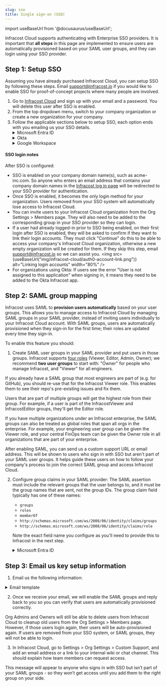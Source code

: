 ```yaml
---
slug: sso
title: Single sign-on (SSO)
---
```


import useBaseUrl from '@docusaurus/useBaseUrl';

Infracost Cloud supports authenticating with Enterprise SSO providers. It is important that **all steps** in this page are implemented to ensure users are automatically provisioned based on your SAML user groups, and they can login using your SSO provider.

## Step 1: Setup SSO

Assuming you have already purchased Infracost Cloud, you can setup SSO by following these steps. Email [support@infracost.io](mailto:support@infracost.io) if you would like to enable SSO for proof-of-concept projects where many people are involved.
1. Go to [Infracost Cloud](https://dashboard.infracost.io) and sign up with your email and a password. You will delete this user after SSO is enabled.
2. From the top dropdown menu, switch to your company organization or create a new organization for your company.
3. Follow the applicable sections below to setup SSO, each option ends with you emailing us your SSO details.
    <details>
      <summary>Microsoft Entra ID</summary>
      <ol style={{'list-style-type': 'decimal'}}>
        <li>In the <a href="https://dashboard.infracost.io" target="_blank" rel="noopener noreferrer">Infracost Cloud
            dashboard</a> go to <code>Org Settings</code> and copy your <code>Org ID</code>. You will need to
          provide this to Infracost in a future step.</li>
        <li>Login to the <a href="https://portal.azure.com" target="_blank" rel="noopener noreferrer">Azure portal</a>
        </li>
        <li>Go to <code>Microsoft Entra ID &gt; Enterprise applications</code></li>
        <li>Click <code>New application</code></li>
        <li>Click <code>Create your own application</code></li>
        <li>For the name enter <code>Infracost Cloud</code></li>
        <li>Make sure 'Integrate any other application you don't find in the gallery (Non-gallery)' is selected.</li>
        <li>On the left select <code>Single sign-on</code> and select <code>SAML</code></li>
        <li>Click <code>Edit</code> in the Basic SAML Configuration section.</li>
        <li>Click <code>Add identifier</code> and enter <code>urn:auth0:infracost:&lt;YOUR INFRACOST ORG ID&gt;</code></li>
        <li>Click <code>Add reply URL</code> and enter <code>https://login.infracost.io/login/callback?connection=&lt;YOUR INFRACOST ORG ID&gt;</code></li>
        <li>Click <code>Save</code></li>
        <li>Download 'Certificate (Base64)'. You will need to provide this to Infracost.</li>
        <li>Copy the 'Login URL'. You will need to provide this to Infracost in the next step.</li>
      </ol>
    </details>
    <details>
      <summary>Okta</summary>
      <ol style={{'list-style-type': 'decimal'}}>
        <li>In the <a href="https://dashboard.infracost.io" target="_blank" rel="noopener noreferrer">Infracost Cloud
            dashboard</a> go to <code>Org Settings</code> and copy your <code>Org ID</code>. You will need to
          provide this to Infracost in a future step.</li>
        <li>Login to the Okta Admin dashboard</li>
        <li>Go to <code>Applications &gt; Applications</code></li>
        <li>Click <code>Create App Integration</code></li>
        <li>Select <code>SAML 2.0</code> and click Next.</li>
        <li>For the App name enter <code>Infracost Cloud</code> and click Next.</li>
        <li>For Single sign on URL enter
          <code>https://login.infracost.io/login/callback?connection=&lt;YOUR INFRACOST ORG ID&gt;</code>
        </li>
        <li>For the Audience URL (SP Entity ID) enter <code>urn:auth0:infracost:&lt;YOUR INFRACOST ORG ID&gt;</code><img
            loading="lazy" src="/docs/img/sso/okta-saml-settings.png" alt="Okta Attribute Statements form"
            class="img_ev3q" /></li>
        <li>Add the following for the Attribute Statements section and click Next.<img loading="lazy"
            src="/docs/img/sso/okta-attribute-statements.png" alt="Okta Attribute Statements form" class="img_ev3q" /></li>
        <li>Choose 'I'm an Okta customer adding an internal app' and click Finish</li>
        <li>In the Sign on tab, scroll down to the SAML Signing Certificates section. On the right-hand side click the
          button to View SAML setup instructions.</li>
        <li>Copy the Identity Provider Single Sign-On URL and download the certificate.</li>
        <li>In the Okta Admin dashboard assign any users to the Infracost Cloud app. You can also add an Infracost button or icon to your SSO portal as we support IdP-Initiated logins from Okta too, save the following image to use for that:</li>
        <img src={useBaseUrl("img/small-logo.png")} width="128px" />
      </ol>
    </details>
    <details>
      <summary>Google Workspace</summary>
      <ol style={{'list-style-type': 'decimal'}}>
        <li>In the <a href="https://dashboard.infracost.io" target="_blank" rel="noopener noreferrer">Infracost Cloud
            dashboard</a> go to <code>Org Settings</code> and copy your <code>Org ID</code>. You will need this when
          setting up the SAML app in Google Workspace.</li>
        <li>Login to <a href="https://admin.google.com" target="_blank" rel="noopener noreferrer">Google Workspace
            admin</a></li>
        <li>Go to <code>Apps &gt; Web and mobile apps</code></li>
        <li>Click <code>Add app &gt; Add custom SAML app</code></li>
        <li>For the App name enter <code>Infracost Cloud</code></li>
        <li>Copy the SSO URL and download the Certificate. You will need to supply these to Infracost in a future step.
          Click Continue.</li>
        <li>In the ACS URL enter:
          <code>https://login.infracost.io/login/callback?connection=&lt;YOUR INFRACOST ORG ID&gt;</code>
        </li>
        <li>In the Entity ID enter: <code>urn:auth0:infracost:&lt;YOUR INFRACOST ORG ID&gt;</code></li>
        <li>Tick <code>Signed response</code></li>
        <li>For Name ID format choose <code>UNSPECIFIED</code> and for Name ID choose
          <code>Basic Information &gt; Primary email</code>. The form should look like the following:<img loading="lazy"
            src="/docs/img/sso/google-workspace-service-provider.png" alt="Google Workspace Service Provider form"
            class="img_ev3q" />
        </li>
        <li>Click Continue</li>
        <li>Add the following Attributes and click Finish:<img loading="lazy"
            src="/docs/img/sso/google-workspace-attributes.png" alt="Google Workspace Service Provider form"
            class="img_ev3q" /></li>
      </ol>
    </details>

#### SSO login notes

After SSO is configured:
- SSO is enabled on your company domain name(s), such as acme-inc.com. So anyone who enters an email address that contains your company domain names in the [Infracost log in page](https://dashboard.infracost.io) will be redirected to your SSO provider for authentication.
- Once SSO is enabled, it becomes the only login method for your organization. Users removed from your SSO system will automatically lose access to Infracost Cloud.
- You can invite users to your Infracost Cloud organization from the Org Settings > Members page. They will also need to be added to the corresponding group in your SSO provider so they can login.
- If a user had already logged-in prior to SSO being enabled, on their first login after SSO is enabled, they will be asked to confirm if they want to link their login accounts. They must click "Continue" do this to be able to access your company's Infracost Cloud organization, otherwise a new empty organization will be created for them. If they skip this step, email [support@infracost.io](mailto:support@infracost.io) so we can assist you.
    <img src={useBaseUrl("img/infracost-cloud/auth0-account-link.png")} alt="Linking login accounts" width="80%" />
- For organizations using Okta: If users see the error "User is not assigned to this application" when signing in, it means they need to be added to the Okta Infracost app.

## Step 2: SAML group mapping

Infracost uses SAML to **provision users automatically** based on your user groups. This allows you to manage access to Infracost Cloud by managing SAML groups in your SAML provider, instead of inviting users individually to your Infracost Cloud account. With SAML groups, users are automatically provisioned when they sign-in for the first time; their roles are updated every time they sign-in.

To enable this feature you should:

1. Create SAML user groups in your SAML provider and put users in those groups. Infracost supports [four roles](/docs/infracost_cloud/key_concepts/#team-management) (Viewer, Editor, Admin, Owner); we recommend **two user groups** to start with: "Owner" for people who manage Infracost, and "Viewer" for all engineers.

  If you already have a SAML group that most engineers are part of (e.g. for GitHub), you should re-use that for the Infracost Viewer role. This enables them to see their repo's pre-existing issues and fix them.

  Users that are part of multiple groups will get the highest role from their group. For example, if a user is part of the InfracostViewer and InfracostEditor groups, they'll get the Editor role.

  If you have multiple organizations under an Infracost enterprise, the SAML groups can also be treated as global roles that span all orgs in the enterprise. For example, your engineering user group can be given the Viewer role, and your central FinOps team can be given the Owner role in all organizations that are part of your enterprise.

  After enabling SAML, you can send us a custom support URL or email address. This will be shown to users who sign in with SSO but aren't part of your SAML user groups. It helps guide these users on how to follow your company's process to join the correct SAML group and access Infracost Cloud.

2. Configure group claims in your SAML provider: The SAML assertion must include the relevant groups that the user belongs to, and it must be the group names that are sent, not the group IDs. The group claim field typically has one of these names:
   - `groups`
   - `roles`
   - `memberOf`
   - `http://schemas.microsoft.com/ws/2008/06/identity/claims/groups`
   - `http://schemas.microsoft.com/ws/2008/06/identity/claims/role`

   Note the exact field name you configure as you'll need to provide this to Infracost in the next step.

   <details>
     <summary>Microsoft Entra ID</summary>
     For Microsoft Entra ID, follow the <a href="https://learn.microsoft.com/en-us/entra/identity/hybrid/connect/how-to-connect-fed-group-claims#emit-cloud-only-group-display-name-in-token" target="_blank" rel="noopener noreferrer">Emit cloud-only group display name in token</a> section in the Microsoft documentation. Specifically:
     <ul>
       <li>Set the Group Claims to 'Groups assigned to the application'</li>
       <li>Set the Source Attribute to 'Cloud-only group display names'</li>
     </ul>
   </details>

## Step 3: Email us key setup information

1. Email us the following information:

  <details>
    <summary>Email template</summary>
    <pre>
      To: support@infracost.io<br/>
      Subject: Enable SSO & SAML<br/>
      Body:<br/><br/>
      Please enable SSO & SAML groups for our organization.<br/><br/>
      - Company name or Infracost Org ID: xxx<br/><br/>
      - SSO service provider: [Microsoft Entra ID, Okta, Google Workspace, Other SAML Provider]<br/><br/>
      - Identity Provider Single Sign-On URL: xxx<br/>
      - SSO domains (comma separated list of domains to enable for this SSO connection): xxx<br/>
      - The public certificate is attached: **Don't forget to attach it ;) **<br/><br/>
      - SAML group role mapping:<br/>
        | SAML group name | Infracost Org slug | Infracost role |<br/>
        |-----------------|--------------------|----------------|<br/>
        | AllEngineers    | my_org             | Org Viewer     |<br/>
        | InfracostEditor | my_org             | Org Editor     |<br/>
        | InfracostAdmin  | my_org             | Org Admin      |<br/>
        | InfracostOwner  | all orgs           | Org Owner      |<br/><br/>
      - SAML Assertion Group attribute: [This typically has one of these names: `groups`, `roles`, `memberOf`, `http://schemas.microsoft.com/ws/2008/06/identity/claims/groups`, or `http://schemas.microsoft.com/ws/2008/06/identity/claims/role`]<br/><br/>
      - If possible, an example of the SAML assertion that will be sent.<br/><br/>
      - How I'd like this enabled (Select one):<br/>
        A. Let's schedule a 10 minute screenshare to test and enable together for the fastest setup. Here are a few convenient times: XXX<br/>
        B. Enable initial SSO to test, but continue to allow existing login methods while we confirm everything is working<br/>
        C. Fully enable now, then let me know it's ready to test (WARNING: If there's a misconfiguration in your settings, it could lock your users out temporarily)<br/>
      <br/>
      Thanks!
    </pre>
  </details>

2. Once we receive your email, we will enable the SAML groups and reply back to you so you can verify that users are automatically provisioned correctly.

  Org Admins and Owners will still be able to delete users from Infracost Cloud to cleanup old users from the Org Settings > Members page. However, if those users login again, their users will be auto-provisioned again. If users are removed from your SSO system, or SAML groups, they will not be able to login.

3. In Infracost Cloud, go to Settings > Org Settings > Custom Support, and add an email address or a link to your internal wiki or chat channel. This should explain how team members can request access.

  This message will appear to anyone who signs in with SSO but isn’t part of your SAML groups - so they won’t get access until you add them to the right group on your side.
